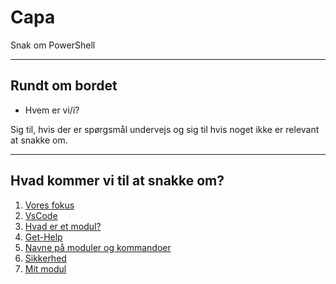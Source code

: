 <!-- .slide: data-background="#E6F7FF" -->

# Capa <!-- .element: class="r-fit-text" -->

Snak om PowerShell <!-- .element: class="r-fit-text" -->

---

## Rundt om bordet

- Hvem er vi/i?

Sig til, hvis der er spørgsmål undervejs og sig til hvis noget ikke er relevant at snakke om.

---
## Hvad kommer vi til at snakke om?

1. [Vores fokus](#/01_Vores_Fokus)
2. [VsCode](#/02_VScode)
3. [Hvad er et modul?](#/03_Hvad_er_et_modul)
4. [Get-Help](#/04_Get-Help)
5. [Navne på moduler og kommandoer](#/05_Navne_paa_moduler_og_kommandoer)
6. [Sikkerhed](#/06_Sikkerhed)
7. [Mit modul](#/08_Mit_modul)
